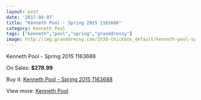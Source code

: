 ```yaml
---
layout: post
date: '2017-04-07'
title: "Kenneth Pool - Spring 2015 1163688"
category: Kenneth Pool
tags: ["kenneth","pool","spring","granddressy"]
image: http://img.granddressy.com/2530-thickbox_default/kenneth-pool-spring-2015-1163688.jpg
---
```

Kenneth Pool - Spring 2015 1163688

On Sales: **$278.99**
<a href="https://www.granddressy.com/en/kenneth-pool/2069-kenneth-pool-spring-2015-1163688.html"><amp-img layout="responsive" width="600" height="600" src="//img.granddressy.com/2530-thickbox_default/kenneth-pool-spring-2015-1163688.jpg" alt="Kenneth Pool - Spring 2015 1163688 0" /></a>

Buy it: [Kenneth Pool - Spring 2015 1163688](https://www.granddressy.com/en/kenneth-pool/2069-kenneth-pool-spring-2015-1163688.html "Kenneth Pool - Spring 2015 1163688")

View more: [Kenneth Pool](https://www.granddressy.com/en/96-kenneth-pool "Kenneth Pool")